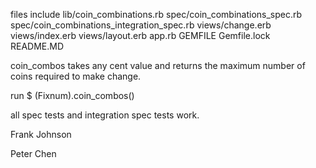 files include lib/coin_combinations.rb
              spec/coin_combinations_spec.rb
              spec/coin_combinations_integration_spec.rb
              views/change.erb
              views/index.erb
              views/layout.erb
              app.rb
              GEMFILE
              Gemfile.lock
              README.MD


coin_combos takes any cent value and returns the maximum number of coins required to make change.

run $ (Fixnum).coin_combos()

all spec tests and integration spec tests work.

Frank Johnson

Peter Chen
